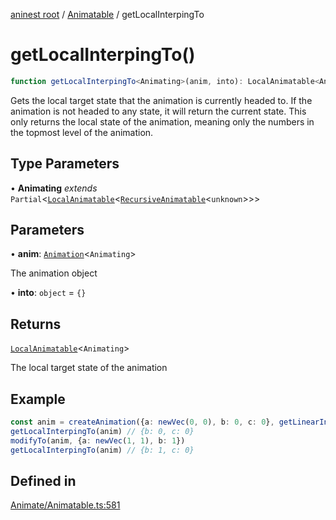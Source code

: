 [aninest root](../../index.md) / [Animatable](../index.md) / getLocalInterpingTo

# getLocalInterpingTo()

```ts
function getLocalInterpingTo<Animating>(anim, into): LocalAnimatable<Animating>
```

Gets the local target state that the animation is currently headed to.
If the animation is not headed to any state, it will return the current state.
This only returns the local state of the animation, meaning only the numbers
in the topmost level of the animation.

## Type Parameters

• **Animating** *extends* `Partial`\<[`LocalAnimatable`](../../AnimatableTypes/type-aliases/LocalAnimatable.md)\<[`RecursiveAnimatable`](../../AnimatableTypes/type-aliases/RecursiveAnimatable.md)\<`unknown`\>\>\>

## Parameters

• **anim**: [`Animation`](../../AnimatableTypes/type-aliases/Animation.md)\<`Animating`\>

The animation object

• **into**: `object` = `{}`

## Returns

[`LocalAnimatable`](../../AnimatableTypes/type-aliases/LocalAnimatable.md)\<`Animating`\>

The local target state of the animation

## Example

```ts
const anim = createAnimation({a: newVec(0, 0), b: 0, c: 0}, getLinearInterp(1))
getLocalInterpingTo(anim) // {b: 0, c: 0}
modifyTo(anim, {a: newVec(1, 1), b: 1})
getLocalInterpingTo(anim) // {b: 1, c: 0}
```

## Defined in

[Animate/Animatable.ts:581](https://github.com/zphrs/aninest/blob/8c5d5cec878cb0688cbcb852e4de66105e356f88/core/src/Animate/Animatable.ts#L581)
